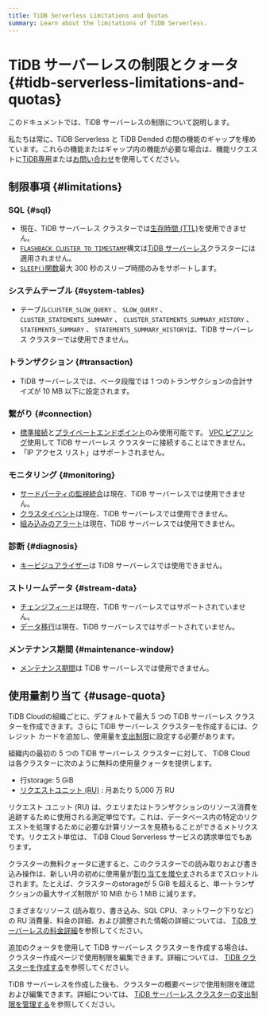 ```yaml
---
title: TiDB Serverless Limitations and Quotas
summary: Learn about the limitations of TiDB Serverless.
---
```


# TiDB サーバーレスの制限とクォータ {#tidb-serverless-limitations-and-quotas}

<!-- markdownlint-disable MD026 -->

このドキュメントでは、TiDB サーバーレスの制限について説明します。

私たちは常に、TiDB Serverless と TiDB Dended の間の機能のギャップを埋めています。これらの機能またはギャップ内の機能が必要な場合は、機能リクエストに[<a href="/tidb-cloud/select-cluster-tier.md#tidb-dedicated">TiDB専用</a>](/tidb-cloud/select-cluster-tier.md#tidb-dedicated)または[<a href="https://www.pingcap.com/contact-us/?from=en">お問い合わせ</a>](https://www.pingcap.com/contact-us/?from=en)を使用してください。

## 制限事項 {#limitations}

### SQL {#sql}

-   現在、TiDB サーバーレス クラスターでは[<a href="/time-to-live.md">生存時間 (TTL)</a>](/time-to-live.md)を使用できません。
-   [<a href="/sql-statements/sql-statement-flashback-to-timestamp.md">`FLASHBACK CLUSTER TO TIMESTAMP`</a>](/sql-statements/sql-statement-flashback-to-timestamp.md)構文は[<a href="/tidb-cloud/select-cluster-tier.md#tidb-serverless-beta">TiDB サーバーレス</a>](/tidb-cloud/select-cluster-tier.md#tidb-serverless-beta)クラスターには適用されません。
-   [<a href="/functions-and-operators/miscellaneous-functions.md">`SLEEP()`関数</a>](/functions-and-operators/miscellaneous-functions.md)最大 300 秒のスリープ時間のみをサポートします。

### システムテーブル {#system-tables}

-   テーブル`CLUSTER_SLOW_QUERY` 、 `SLOW_QUERY` 、 `CLUSTER_STATEMENTS_SUMMARY` 、 `CLUSTER_STATEMENTS_SUMMARY_HISTORY` 、 `STATEMENTS_SUMMARY` 、 `STATEMENTS_SUMMARY_HISTORY`は、TiDB サーバーレス クラスターでは使用できません。

### トランザクション {#transaction}

-   TiDB サーバーレスでは、ベータ段階では 1 つのトランザクションの合計サイズが 10 MB 以下に設定されます。

### 繋がり {#connection}

-   [<a href="/tidb-cloud/connect-via-standard-connection.md">標準接続</a>](/tidb-cloud/connect-via-standard-connection.md)と[<a href="/tidb-cloud/set-up-private-endpoint-connections.md">プライベートエンドポイント</a>](/tidb-cloud/set-up-private-endpoint-connections.md)のみ使用可能です。 [<a href="/tidb-cloud/set-up-vpc-peering-connections.md">VPC ピアリング</a>](/tidb-cloud/set-up-vpc-peering-connections.md)使用して TiDB サーバーレス クラスターに接続することはできません。
-   「IP アクセス リスト」はサポートされません。

### モニタリング {#monitoring}

-   [<a href="/tidb-cloud/third-party-monitoring-integrations.md">サードパーティの監視統合</a>](/tidb-cloud/third-party-monitoring-integrations.md)は現在、TiDB サーバーレスでは使用できません。
-   [<a href="/tidb-cloud/tidb-cloud-events.md">クラスタイベント</a>](/tidb-cloud/tidb-cloud-events.md)は現在、TiDB サーバーレスでは使用できません。
-   [<a href="/tidb-cloud/monitor-built-in-alerting.md">組み込みのアラート</a>](/tidb-cloud/monitor-built-in-alerting.md)は現在、TiDB サーバーレスでは使用できません。

### 診断 {#diagnosis}

-   [<a href="/tidb-cloud/tune-performance.md#key-visualizer">キービジュアライザー</a>](/tidb-cloud/tune-performance.md#key-visualizer)は TiDB サーバーレスでは使用できません。

### ストリームデータ {#stream-data}

-   [<a href="/tidb-cloud/changefeed-overview.md">チェンジフィード</a>](/tidb-cloud/changefeed-overview.md)は現在、TiDB サーバーレスではサポートされていません。
-   [<a href="/tidb-cloud/migrate-from-mysql-using-data-migration.md">データ移行</a>](/tidb-cloud/migrate-from-mysql-using-data-migration.md)は現在、TiDB サーバーレスではサポートされていません。

### メンテナンス期間 {#maintenance-window}

-   [<a href="/tidb-cloud/configure-maintenance-window.md">メンテナンス期間</a>](/tidb-cloud/configure-maintenance-window.md)は TiDB サーバーレスでは使用できません。

## 使用量割り当て {#usage-quota}

TiDB Cloudの組織ごとに、デフォルトで最大 5 つの TiDB サーバーレス クラスターを作成できます。さらに TiDB サーバーレス クラスターを作成するには、クレジット カードを追加し、使用量を[<a href="/tidb-cloud/tidb-cloud-glossary.md#spend-limit">支出制限</a>](/tidb-cloud/tidb-cloud-glossary.md#spend-limit)に設定する必要があります。

組織内の最初の 5 つの TiDB サーバーレス クラスターに対して、 TiDB Cloud は各クラスターに次のように無料の使用量クォータを提供します。

-   行storage: 5 GiB
-   [<a href="/tidb-cloud/tidb-cloud-glossary.md#request-unit">リクエストユニット (RU)</a>](/tidb-cloud/tidb-cloud-glossary.md#request-unit) : 月あたり 5,000 万 RU

リクエスト ユニット (RU) は、クエリまたはトランザクションのリソース消費を追跡するために使用される測定単位です。これは、データベース内の特定のリクエストを処理するために必要な計算リソースを見積もることができるメトリクスです。リクエスト単位は、 TiDB Cloud Serverless サービスの請求単位でもあります。

クラスターの無料クォータに達すると、このクラスターでの読み取りおよび書き込み操作は、新しい月の初めに使用量が[<a href="/tidb-cloud/manage-serverless-spend-limit.md#update-spend-limit">割り当てを増やす</a>](/tidb-cloud/manage-serverless-spend-limit.md#update-spend-limit)されるまでスロットルされます。たとえば、クラスターのstorageが 5 GiB を超えると、単一トランザクションの最大サイズ制限が 10 MiB から 1 MiB に減ります。

さまざまなリソース (読み取り、書き込み、SQL CPU、ネットワーク下りなど) の RU 消費量、料金の詳細、および調整された情報の詳細については、 [<a href="https://www.pingcap.com/tidb-cloud-serverless-pricing-details">TiDB サーバーレスの料金詳細</a>](https://www.pingcap.com/tidb-cloud-serverless-pricing-details)を参照してください。

追加のクォータを使用して TiDB サーバーレス クラスターを作成する場合は、クラスター作成ページで使用制限を編集できます。詳細については、 [<a href="/tidb-cloud/create-tidb-cluster.md#step-4-create-a-tidb-cluster">TiDB クラスターを作成する</a>](/tidb-cloud/create-tidb-cluster.md#step-4-create-a-tidb-cluster)を参照してください。

TiDB サーバーレスを作成した後も、クラスターの概要ページで使用制限を確認および編集できます。詳細については、 [<a href="/tidb-cloud/manage-serverless-spend-limit.md">TiDB サーバーレス クラスターの支出制限を管理する</a>](/tidb-cloud/manage-serverless-spend-limit.md)を参照してください。
